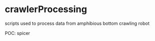 # crawlerProcessing
scripts used to process data from amphibious bottom  crawling robot

POC: spicer
